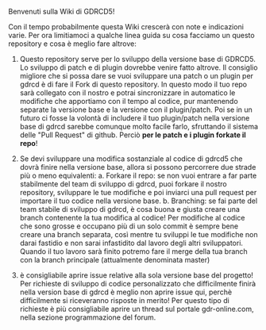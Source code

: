 Benvenuti sulla Wiki di GDRCD5!

Con il tempo probabilmente questa Wiki crescerà con note e indicazioni varie.
Per ora limitiamoci a qualche linea guida su cosa facciamo un questo repository e cosa è meglio fare altrove:

1. Questo repository serve per lo sviluppo della versione base di GDRCD5. Lo sviluppo di patch e di plugin dovrebbe venire fatto altrove. Il consiglio migliore che si possa dare se vuoi sviluppare una patch o un plugin per gdrcd è di fare il Fork di questo repository. In questo modo il tuo repo sarà collegato con il nostro e potrai sincronizzare in automatico le modifiche che apportiamo con il tempo al codice, pur mantenendo separate la versione base e la versione con il plugin/patch. Poi se in un futuro ci fosse la volontà di includere il tuo plugin/patch nella versione base di gdrcd sarebbe comunque molto facile farlo, sfruttando il sistema delle "Pull Request" di github. Perciò **per le patch e i plugin forkate il repo**!

2. Se devi sviluppare una modifica sostanziale al codice di gdrcd5 che dovrà finire nella versione base, allora si possono percorrere due strade più o meno equivalenti:
  a. Forkare il repo: se non vuoi entrare a far parte stabilmente del team di sviluppo di gdrcd, puoi forkare il nostro repository, sviluppare le tue modifiche e poi inviarci una pull request per importare il tuo codice nella versione base.
  b. Branching: se fai parte del team stabile di sviluppo di gdrcd, è cosa buona e giusta creare una branch contenente la tua modifica al codice! Per modifiche al codice che sono grosse e occupano più di un solo commit è sempre bene creare una branch separata, così mentre tu sviluppi le tue modifiche non darai fastidio e non sarai infastidito dal lavoro degli altri sviluppatori. Quando il tuo lavoro sarà finito potremo fare il merge della tua branch con la branch principale (attualmente denominata master)

3. è consigliabile aprire issue relative alla sola versione base del progetto! Per richieste di sviluppo di codice personalizzato che difficilmente finirà nella version base di gdrcd è meglio non aprire issue qui, perchè difficilmente si riceveranno risposte in merito! Per questo tipo di richieste è più consigliabile aprire un thread sul portale gdr-online.com, nella sezione programmazione del forum.